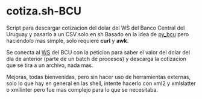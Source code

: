 # cotiza.sh-BCU
Script para descargar cotizacion del dolar del WS del Banco Central del Uruguay y pasarlo a un CSV solo en sh
Basado en la idea de [py_bcu](http://https://github.com/martinmanzo/py_bcu/ "py_bcu") pero haciendolo mas simple, solo requiere **curl** y **awk**.

Se conecta al [WS](https://cotizaciones.bcu.gub.uy/wscotizaciones/servlet/awsbcucotizaciones?wsdl "WS") del BCU con la peticion para saber el valor del dolar del día de anterior (parte de un batch de procesos) y descarga la cotizacion que se tira a un archivo, nada mas.

Mejoras, todas bienvenidas, pero sin hacer uso de herramientas externas, solo lo que hay en general en las shell, intente hacerlo con xml2 y xmlslatter o xmllinter pero fue mas complejo para lo que se necesitaba.
